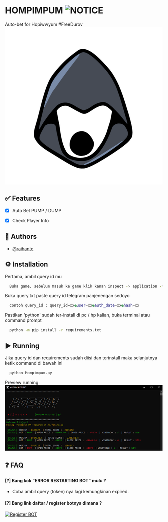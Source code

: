 
# HOMPIMPUM ![NOTICE](https://img.shields.io/badge/QUERY%20ID%20MATI%20DALAM%2024%20JAM%20%7C%20CEK%20SECARA%20BERKALA%20-f54842)

Auto-bet for Hopiwwyum #FreeDurov
![Logo](https://raw.githubusercontent.com/raihante/hompimpum/main/FreeDurov.png)


## ✅ Features

- [x]  Auto Bet PUMP / DUMP
- [x]  Check Player Info


## 🚀 Authors

- [@raihante](https://www.t.me/fakinsit)


## ⚙️ Installation
Pertama, ambil query id mu

```bash
  Buka game, sebelum masuk ke game klik kanan inspect -> application -> local storage -> tgwebapp -> query_id
```

Buka query.txt paste query id telegram panjenengan sedoyo

```bash
  contoh query_id : query_id=xx&user=xx&auth_date=xx&hash=xx
```

Pastikan 'python' sudah ter-install di pc / hp kalian, buka terminal atau command prompt

```bash
  python -m pip install -r requirements.txt
```
    
## ▶️ Running
Jika query id dan requirements sudah diisi dan terinstall maka selanjutnya ketik command di bawah ini

```bash
  python Hompimpum.py
```

Preview running:
![Run](https://raw.githubusercontent.com/raihante/hompimpum/main/run.png)



## ❓ FAQ

#### [?] Bang kok "ERROR RESTARTING BOT" mulu ?

- Coba ambil query (token) nya lagi kemungkinan expired.

#### [?] Bang link daftar / register botnya dimana ?
[![Register BOT](https://img.shields.io/badge/REGISTER-HERE-yellow.svg)](https://t.me/hopium_official_bot/join?startapp=linkCode_768014636)


